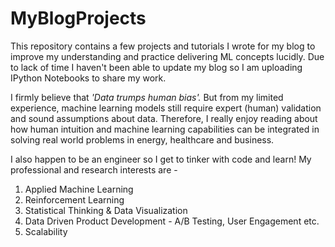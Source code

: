 # MyBlogProjects
This repository contains a few projects and tutorials I wrote for my blog to improve my understanding and practice delivering ML concepts lucidly. Due to lack of time I haven't been able to update my blog so I am uploading IPython Notebooks to share my work.

I firmly believe that *'Data trumps human bias'.* But from my limited experience, machine learning models still require expert (human) validation and sound assumptions about data. Therefore, I really enjoy reading about how human intuition and machine learning capabilities can be integrated in solving real world problems in energy, healthcare and business.  

I also happen to be an engineer so I get to tinker with code and learn! My professional and research interests are - 

1. Applied Machine Learning
2. Reinforcement Learning 
3. Statistical Thinking & Data Visualization
4. Data Driven Product Development - A/B Testing, User Engagement etc. 
5. Scalability

